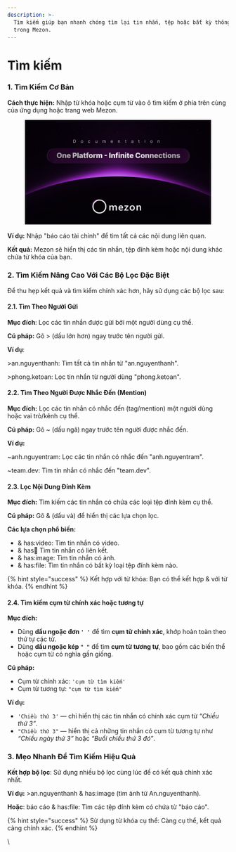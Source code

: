 ```yaml
---
description: >-
  Tìm kiếm giúp bạn nhanh chóng tìm lại tin nhắn, tệp hoặc bất kỳ thông tin nào
  trong Mezon.
---
```


# Tìm kiếm

### 1. Tìm Kiếm Cơ Bản

**Cách thực hiện:** Nhập từ khóa hoặc cụm từ vào ô tìm kiếm ở phía trên cùng của ứng dụng hoặc trang web Mezon.

<figure><img src="../../../../../../.gitbook/assets/image (129).png" alt=""><figcaption></figcaption></figure>

**Ví dụ:** Nhập "báo cáo tài chính" để tìm tất cả các nội dung liên quan.

**Kết quả:** Mezon sẽ hiển thị các tin nhắn, tệp đính kèm hoặc nội dung khác chứa từ khóa của bạn.

### 2. Tìm Kiếm Nâng Cao Với Các Bộ Lọc Đặc Biệt

Để thu hẹp kết quả và tìm kiếm chính xác hơn, hãy sử dụng các bộ lọc sau:

#### 2.1. Tìm Theo Người Gửi

**Mục đích**: Lọc các tin nhắn được gửi bởi một người dùng cụ thể.

**Cú pháp:** Gõ > (dấu lớn hơn) ngay trước tên người gửi.

**Ví dụ**:

\>an.nguyenthanh: Tìm tất cả tin nhắn từ "an.nguyenthanh".

\>phong.ketoan: Lọc tin nhắn từ người dùng "phong.ketoan".

#### 2.2. Tìm Theo Người Được Nhắc Đến (Mention)

**Mục đích:** Lọc các tin nhắn có nhắc đến (tag/mention) một người dùng hoặc vai trò/kênh cụ thể.

**Cú pháp:** Gõ \~ (dấu ngã) ngay trước tên người được nhắc đến.

**Ví dụ:**

\~anh.nguyentram: Lọc các tin nhắn có nhắc đến "anh.nguyentram".

\~team.dev: Tìm tin nhắn có nhắc đến "team.dev".

#### 2.3. Lọc Nội Dung Đính Kèm

**Mục đích:** Tìm kiếm các tin nhắn có chứa các loại tệp đính kèm cụ thể.

**Cú pháp:** Gõ & (dấu và) để hiển thị các lựa chọn lọc.

**Các lựa chọn phổ biến:**

* & has:video: Tìm tin nhắn có video.
* & has:link: Tìm tin nhắn có liên kết.
* & has:image: Tìm tin nhắn có ảnh.
* & has:file: Tìm tin nhắn có bất kỳ loại tệp đính kèm nào.

{% hint style="success" %}
Kết hợp với từ khóa: Bạn có thể kết hợp & với từ khóa.
{% endhint %}

#### 2.4. Tìm kiếm cụm từ chính xác hoặc tương tự

**Mục đích:**

* Dùng **dấu ngoặc đơn `' '`** để tìm **cụm từ chính xác**, khớp hoàn toàn theo thứ tự các từ.
* Dùng **dấu ngoặc kép `" "`** để tìm **cụm từ tương tự**, bao gồm các biến thể hoặc cụm từ có nghĩa gần giống.

**Cú pháp:**

* Cụm từ chính xác: `'cụm từ tìm kiếm'`
* Cụm từ tương tự: `"cụm từ tìm kiếm"`

**Ví dụ:**

* `'Chiều thứ 3'` — chỉ hiển thị các tin nhắn có chính xác cụm từ _“Chiều thứ 3”_.
* `"Chiều thứ 3"` — hiển thị cả những tin nhắn có cụm từ tương tự như _“Chiều ngày thứ 3”_ hoặc _“Buổi chiều thứ 3 đó”_.

### 3. Mẹo Nhanh Để Tìm Kiếm Hiệu Quả

**Kết hợp bộ lọc**: Sử dụng nhiều bộ lọc cùng lúc để có kết quả chính xác nhất.&#x20;

**Ví dụ:** >an.nguyenthanh & has:image (tìm ảnh từ An.nguyenthanh).

**Hoặc**: báo cáo & has:file: Tìm các tệp đính kèm có chứa từ "báo cáo".

{% hint style="success" %}
Sử dụng từ khóa cụ thể: Càng cụ thể, kết quả càng chính xác.
{% endhint %}

\
